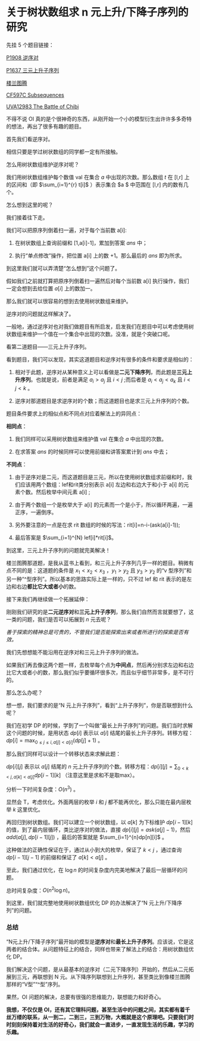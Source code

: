 # 关于树状数组求 n 元上升/下降子序列的研究

先挂 5 个题目链接：

[P1908 逆序对](https://www.luogu.com.cn/problem/P1908)

[P1637 三元上升子序列](https://www.luogu.com.cn/problem/P1637)

[楼兰图腾](https://www.acwing.com/problem/content/243/)

[CF597C Subsequences](https://www.luogu.com.cn/problem/CF597C)

[UVA12983 The Battle of Chibi](https://www.luogu.com.cn/problem/UVA12983)

不得不说 OI 真的是个很神奇的东西，从刚开始一个小的模型衍生出许许多多奇特的想法，再出了很多有趣的题目。

首先我们看逆序对。

相信只要是学过树状数组的同学都一定有所接触。

怎么用树状数组维护逆序对呢？

我们用树状数组维护每个数值 val 在集合 $a$ 中出现的次数。那么数组 $t$ 在 [l,r] 上的区间和（即 $\sum_{i=1}^{r} t[i]$ ）表示集合 $a $ 中范围在 [l,r] 内的数有几个。

怎么想到这里的呢？

我们接着往下走。

我们可以把原序列倒着扫一遍，对于每个当前数 a[i]:

1. 在树状数组上查询前缀和 [1,a[i]-1]，累加到答案 $ans$ 中；

2. 执行“单点修改”操作，把位置 a[i] 上的数 +1。那么最后的 $ans$ 即为所求。

到这里我们就可以弄清楚“怎么想到”这个问题了。

假如我们之前就打算把原序列倒着扫一遍然后对每个当前数 a[i] 执行操作，我们一定会想到去给位置 $a[i]$ 上的数加一。

那么我们就可以很容易的想到去使用树状数组来维护。

逆序对的问题就这样解决了。

一般地，通过逆序对也对我们做题目有所启发，启发我们在题目中可以考虑使用树状数组来维护一个值在一个集合中出现的次数。没准，就是个突破口呢。

看第二道题目——三元上升子序列。

看到题目，我们可以发现，其实这道题目和逆序对有很多的条件和要求是相似的：

1. 相对于此题，逆序对从某种意义上可以看做是**二元下降序列**，而此题是**三元上升序列**。也就是说，前者是满足 $a_i>a_j$ 且 $i<j$ ;而后者是 $a_i<a_j<a_k$ 且 $i<j<k$ 。

2. 逆序对那道题目是求逆序对的个数；而这道题目也是求三元上升序列的个数。

题目条件要求上的相似点和不同点对应着解法上的异同点：

**相同点**：

1. 我们同样可以采用树状数组来维护值 val 在集合 $a$ 中出现的次数。

2. 在求答案 $ans$  的时候同样可以使用前缀和讲答案累计到 $ans$ 中去；

**不同点**：

1. 由于逆序对是二元，而这道题目是三元，所以在使用树状数组求前缀和时，我们应该用两个数组：lef和rit类分别表示 a[i] 左边和右边大于和小于 a[i] 的元素个数。然后枚举中间元素 a[i] ;

2. 由于两个数组一个是枚举大于 a[i] 的元素而一个是小于，所以循环两遍，一遍正序，一遍倒序。

3. 另外要注意的一点是在求 rit 数组的时候的写法：rit[i]=n-i-(ask(a[i]-1));

4. 最后答案是 $\sum_{i=1}^{N} lef[i]*rit[i]$。

到这里，三元上升子序列的问题就完美解决！

楼兰图腾那道题，是我从蓝书上看到，和三元上升子序列几乎一样的题目。稍微有点不同的是：这道题的条件是 $x_1<x_2<x_3$ ，$y_1>y_2$ 且 $y_3>y_2$ 的“v 型序列”和另一种“^型序列”。所以基本的思路实际上是一样的，只不过 lef 和 rit 表示的是左边和右边**都比它大或者小**的数。

接下来我们再继续做一个拓展延伸：

刚刚我们研究的是**二元逆序对**和**三元上升子序列**，那么我们自然而言就要想了，这一类的问题，我们是否可以拓展到 $n$ 元去呢？

_善于探索的精神总是可贵的，不管我们是否能探索出来或者所进行的探索是否有效。_

我们先想想能不能沿用在逆序对和三元上升子序列的做法。

如果我们再去像这两个题一样，去枚举每个点为**中间点**，然后再分别求左边和右边比它大或者小的数，那么我们似乎要循环很多次，而且似乎细节非常多，是不可行的。

那么怎么办呢？

想一想，我们要求的是“N 元上升子序列”，看到“上升子序列”，你是否联想到什么呢？

我们在初学 DP 的时候，学到了一个叫做“最长上升子序列”的问题。我们当时求解这个问题的时候，是用状态 $dp[i]$ 表示以 $a[i]$ 结尾的最长上升子序列。转移方程：$dp[i]=\max_{0 \le j \le i,a[j]<a[i]}(dp[j]+1)$ 。

那么我们同样可以设计一个转移状态来求解此题：

$dp[i][j]$ 表示以 $a[j]$ 结尾的 $n$ 元上升子序列的个数。转移方程：$dp[i][j]=\sum_{0<k<j,a[k]<a[j]}dp[i-1][k]$ （注意这里是求和不是取max）。

分析一下时间复杂度：$O(n^3)$ 。

显然会 T，考虑优化。外面两层的枚举 $i$ 和 $j$ 都不能再优化，那么只能在最内层枚举 $k$ 这里优化。

再回归到树状数组。我们可以建立一个树状数组，以 $a[k]$ 为下标维护 $dp[i-1][k]$ 的值，到了最内层循环，类比逆序对的做法，直接 $dp[i][j]=ask(a[j]-1)$，然后 $add(a[j],dp[i-1][j])$ ，最后的答案就是 $\sum_{i=1}^{n}dp[n][i]$ 。

这种做法的正确性保证在于，通过从小到大的枚举，保证了 $k<j$ ，通过查询 $dp[i-1][j-1]$ 的前缀和保证了 $a[k]<a[j]$ 。

至此，我们通过优化，在 $\log n$ 的时间复杂度内完美地解决了最后一层循环的问题。

总时间复杂度：$O(n^2 \log n)$。

到这里，我们就完整地使用树状数组优化 DP 的办法解决了“N 元上升/下降序列”的问题。

### 总结

“N元上升/下降子序列”最开始的模型是**逆序对**和**最长上升子序列**。应该说，它是这两者的结合体。从问题特征上的结合，同样也带来了解法上的结合：用树状数组优化 DP。

我们解决这个问题，是从最基本的逆序对（二元下降序列）开始的，然后从二元拓展到三元，再联想到 N 元。从下降序列联想到上升序列，甚至类比到像楼兰图腾那样的“V型”“^型”序列。

果然，OI 问题的解决，总要有很强的思维能力，联想能力和好奇心。

**我想，不仅仅是 OI，还有其它理科问题，甚至生活中的问题之间，其实都有着千丝万缕的联系，从一到二，二到三，三到万物，大概就是这个原理吧。只要我们时时刻刻保持着对生活的好奇心，我们就会一直进步，一直发现生活的乐趣，学习的乐趣。**
